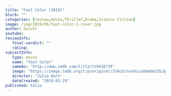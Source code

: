```yaml
---
title: "Fast Color (2019)"
blurb: ""
categories: [review,movie,Thriller,Drama,Science Fiction]
image: /img/2019/05/fast-color-1-cover.jpg
author: dscott
youtube: 
reviewInfo:
   final-verdict: ""
   rating: 
subjectInfo:
   type: movie
   name: "Fast Color"
   sameAs: "http://www.imdb.com/title/tt6418778"
   image: "https://image.tmdb.org/t/p/original/2YAu2ctaxVGisdbmbbG35LXpQNp.jpg"
   director: "Julia Hart"
   dateCreated: "2019-03-29"
published: False
---
```




